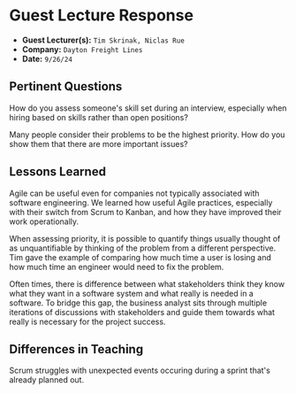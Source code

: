 # Guest Lecture Response
* **Guest Lecturer(s):** `Tim Skrinak, Niclas Rue`
* **Company:** `Dayton Freight Lines`
* **Date:** `9/26/24`

## Pertinent Questions
How do you assess someone's skill set during an interview, especially when hiring based on skills rather than open positions?

Many people consider their problems to be the highest priority. How do you show them that there are more important issues?

## Lessons Learned
Agile can be useful even for companies not typically associated with software engineering. We learned how useful Agile practices, especially with their switch from Scrum to Kanban, and how they have improved their work operationally.

When assessing priority, it is possible to quantify things usually thought of as unquantifiable by thinking of the problem from a different perspective. Tim gave the example of comparing how much time a user is losing and how much time an engineer would need to fix the problem.

Often times, there is difference between what stakeholders think they know what they want in a software system and what really is needed in a software. To bridge this gap, the business analyst sits through multiple iterations of discussions with stakeholders and guide them towards what really is necessary for the project success.

## Differences in Teaching
Scrum struggles with unexpected events occuring during a sprint that's already planned out.